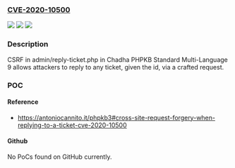 ### [CVE-2020-10500](https://cve.mitre.org/cgi-bin/cvename.cgi?name=CVE-2020-10500)
![](https://img.shields.io/static/v1?label=Product&message=n%2Fa&color=blue)
![](https://img.shields.io/static/v1?label=Version&message=n%2Fa&color=blue)
![](https://img.shields.io/static/v1?label=Vulnerability&message=n%2Fa&color=brighgreen)

### Description

CSRF in admin/reply-ticket.php in Chadha PHPKB Standard Multi-Language 9 allows attackers to reply to any ticket, given the id, via a crafted request.

### POC

#### Reference
- https://antoniocannito.it/phpkb3#cross-site-request-forgery-when-replying-to-a-ticket-cve-2020-10500

#### Github
No PoCs found on GitHub currently.

